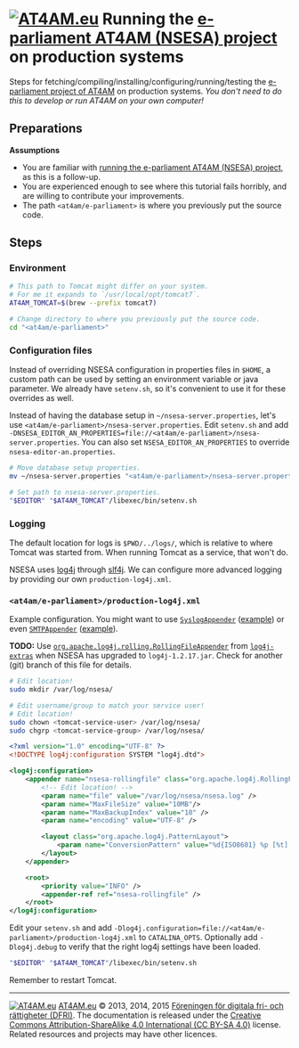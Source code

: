 # [![AT4AM.eu](https://at4am.eu/resource/image/logo/at4ameu-32x32.jpg)](https://at4am.eu/) Running the [e-parliament AT4AM (NSESA) project](https://github.com/e-parliament) on production systems

Steps for fetching/compiling/installing/configuring/running/testing the [e-parliament project of AT4AM](https://github.com/e-parliament) on production systems. *You don't need to do this to develop or run AT4AM on your own computer!*


## Preparations

**Assumptions**

- You are familiar with [running the e-parliament AT4AM (NSESA) project](https://github.com/at4ameu/at4am-documentation/blob/master/docs/running-e-parliament-at4am.md), as this is a follow-up.
- You are experienced enough to see where this tutorial fails horribly, and are willing to contribute your improvements.
- The path `<at4am/e-parliament>` is where you previously put the source code.



## Steps

### Environment

```bash
# This path to Tomcat might differ on your system.
# For me it expands to `/usr/local/opt/tomcat7`.
AT4AM_TOMCAT=$(brew --prefix tomcat7)

# Change directory to where you previously put the source code.
cd "<at4am/e-parliament>"
```



### Configuration files

Instead of overriding NSESA configuration in properties files in `$HOME`, a custom path can be used by setting an environment variable or java parameter. We already have `setenv.sh`, so it's convenient to use it for these overrides as well.

Instead of having the database setup in `~/nsesa-server.properties`, let's use `<at4am/e-parliament>/nsesa-server.properties`. Edit `setenv.sh` and add `-DNSESA_EDITOR_AN_PROPERTIES=file://<at4am/e-parliament>/nsesa-server.properties`. You can also set `NSESA_EDITOR_AN_PROPERTIES` to override `nsesa-editor-an.properties`.


```bash
# Move database setup properties.
mv ~/nsesa-server.properties "<at4am/e-parliament>/nsesa-server.properties"

# Set path to nsesa-server.properties.
"$EDITOR" "$AT4AM_TOMCAT"/libexec/bin/setenv.sh
```



### Logging

The default location for logs is `$PWD/../logs/`, which is relative to where Tomcat was started from. When running Tomcat as a service, that won't do.

NSESA uses [log4j](https://logging.apache.org/log4j/) through [slf4j](http://www.slf4j.org/). We can configure more advanced logging by providing our own `production-log4j.xml`.

### `<at4am/e-parliament>/production-log4j.xml`

Example configuration. You might want to use [`SyslogAppender`](https://logging.apache.org/log4j/1.2/apidocs/org/apache/log4j/net/SyslogAppender.html) ([example](https://wiki.apache.org/logging-log4j/syslog)) or even [`SMTPAppender`](https://logging.apache.org/log4j/1.2/apidocs/org/apache/log4j/net/SMTPAppender.html) ([example](https://wiki.apache.org/logging-log4j/SMTPAppender)).

**TODO:** Use [`org.apache.log4j.rolling.RollingFileAppender`](https://logging.apache.org/log4j/extras/apidocs/org/apache/log4j/rolling/RollingFileAppender.html) from [`log4j-extras`](https://logging.apache.org/log4j/extras/) when NSESA has upgraded to `log4j-1.2.17.jar`. Check for another (git) branch of this file for details.


```bash
# Edit location!
sudo mkdir /var/log/nsesa/

# Edit username/group to match your service user!
# Edit location!
sudo chown <tomcat-service-user> /var/log/nsesa/
sudo chgrp <tomcat-service-group> /var/log/nsesa/
```


```xml
<?xml version="1.0" encoding="UTF-8" ?>
<!DOCTYPE log4j:configuration SYSTEM "log4j.dtd">

<log4j:configuration>
    <appender name="nsesa-rollingfile" class="org.apache.log4j.RollingFileAppender">
        <!-- Edit location! -->
        <param name="file" value="/var/log/nsesa/nsesa.log" />
        <param name="MaxFileSize" value="10MB"/>
		<param name="MaxBackupIndex" value="10" />
        <param name="encoding" value="UTF-8" />

        <layout class="org.apache.log4j.PatternLayout">
            <param name="ConversionPattern" value="%d{ISO8601} %p [%t] %c{2}: %m%n"/>
        </layout>
    </appender>

    <root>
        <priority value="INFO" />
        <appender-ref ref="nsesa-rollingfile" />
    </root>
</log4j:configuration>
```

Edit your `setenv.sh` and add `-Dlog4j.configuration=file://<at4am/e-parliament>/production-log4j.xml` to `CATALINA_OPTS`. Optionally add `-Dlog4j.debug` to verify that the right log4j settings have been loaded.

```bash
"$EDITOR" "$AT4AM_TOMCAT"/libexec/bin/setenv.sh
```

Remember to restart Tomcat.



---

[![AT4AM.eu](https://at4am.eu/resource/image/logo/at4ameu-16x16.jpg)](https://at4am.eu/) [AT4AM.eu](https://at4am.eu/) &copy; 2013, 2014, 2015 [Föreningen för digitala fri- och rättigheter (DFRI)](https://dfri.se/). The documentation is released under the [Creative Commons Attribution-ShareAlike 4.0 International (CC BY-SA 4.0)](https://creativecommons.org/licenses/by-sa/4.0/) license. Related resources and projects may have other licences.

